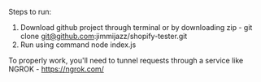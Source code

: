 Steps to run:
1. Download github project through terminal or by downloading zip - git clone git@github.com:jimmijazz/shopify-tester.git
2. Run using command node index.js

To properly work, you'll need to tunnel requests through a service like NGROK - https://ngrok.com/

